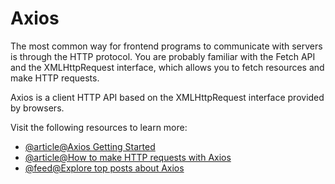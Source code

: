 # Axios

The most common way for frontend programs to communicate with servers is through the HTTP protocol. You are probably familiar with the Fetch API and the XMLHttpRequest interface, which allows you to fetch resources and make HTTP requests.

Axios is a client HTTP API based on the XMLHttpRequest interface provided by browsers.

Visit the following resources to learn more:

- [@article@Axios Getting Started](https://axios-http.com/docs/intro)
- [@article@How to make HTTP requests with Axios](https://blog.logrocket.com/how-to-make-http-requests-like-a-pro-with-axios/#why)
- [@feed@Explore top posts about Axios](https://app.daily.dev/tags/axios?ref=roadmapsh)
